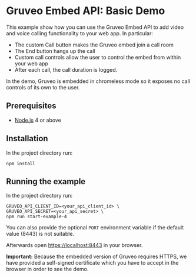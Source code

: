 # Gruveo Embed API: Basic Demo

This example show how you can use the Gruveo Embed API to add video and voice calling functionality to your web app. In particular:

* The custom Call button makes the Gruveo embed join a call room
* The End button hangs up the call
* Custom call controls allow the user to control the embed from within your web app
* After each call, the call duration is logged.

In the demo, Gruveo is embedded in chromeless mode so it exposes no call controls of its own to the user.

## Prerequisites

* [Node.js](https://nodejs.org/) 4 or above

## Installation

In the project directory run:

```
npm install
```

## Running the example

In the project directory run:

```
GRUVEO_API_CLIENT_ID=<your_api_client_id> \
GRUVEO_API_SECRET=<your_api_secret> \
npm run start-example-4
```

You can also provide the optional `PORT` environment variable if the default value (8443) is not suitable.

Afterwards open [https://localhost:8443](https://localhost:8443) in your browser.

**Important:** Because the embedded version of Gruveo requires HTTPS, we have provided a self-signed certificate which you have to accept in the browser in order to see the demo.
